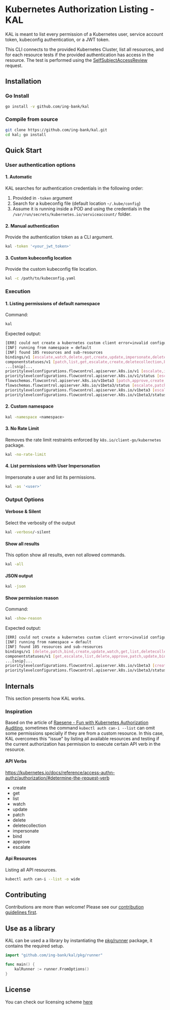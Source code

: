 # Kubernetes Authorization Listing - KAL

KAL is meant to list every permission of a Kubernetes user, service account token, kubeconfig authentication, or a JWT token.

This CLI connects to the provided Kubernetes Cluster, list all resources, and for each resource tests if the provided authentication has access in the resource. The test is performed using the [SelfSubjectAccessReview](https://kubernetes.io/docs/reference/kubernetes-api/authorization-resources/self-subject-access-review-v1/) request.

## Installation

### Go Install

```sh
go install -v github.com/ing-bank/kal
```

### Compile from source

```sh
git clone https://github.com/ing-bank/kal.git
cd kal; go install
```

## Quick Start

### User authentication options

#### 1. Automatic

KAL searches for authentication credentials in the following order:

1. Provided in `-token` argument
2. Search for a kubeconfig file (default location `~/.kube/config`)
3. Assume it is running inside a POD and using the credentials in the `/var/run/secrets/kubernetes.io/serviceaccount/` folder.

#### 2. Manual authentication

Provide the authentication token as a CLI argument.

```sh
kal -token '<your_jwt_token>'
```

#### 3. Custom kubeconfig location

Provide the custom kubeconfig file location.

```sh
kal -c /path/to/kubeconfig.yaml
```


### Execution

#### 1. Listing permissions of default namespace

Command:

```sh
kal
```

Expected output:
```sh
[ERR] could not create a kubernetes custom client error=invalid configuration for kubernetes custom client
[INF] running from namespace = default
[INF] found 105 resources and sub-resources
bindings/v1 [escalate,watch,delete,get,create,update,impersonate,deletecollection,list,bind,patch,approve] [default]
componentstatuses/v1 [patch,list,get,escalate,create,deletecollection,bind,watch,approve,update,impersonate,delete] [CLUSTER_WIDE]
...[snip]...
prioritylevelconfigurations.flowcontrol.apiserver.k8s.io/v1 [escalate,impersonate,list,approve,watch,deletecollection,get,patch,update,delete,bind,create] [CLUSTER_WIDE]
prioritylevelconfigurations.flowcontrol.apiserver.k8s.io/v1/status [escalate,impersonate,patch,watch,list,create,get,delete,update,approve,deletecollection,bind] [CLUSTER_WIDE]
flowschemas.flowcontrol.apiserver.k8s.io/v1beta3 [patch,approve,create,escalate,list,deletecollection,impersonate,delete,watch,update,bind,get] [CLUSTER_WIDE]
flowschemas.flowcontrol.apiserver.k8s.io/v1beta3/status [escalate,patch,deletecollection,update,get,bind,impersonate,delete,approve,watch,list,create] [CLUSTER_WIDE]
prioritylevelconfigurations.flowcontrol.apiserver.k8s.io/v1beta3 [escalate,impersonate,approve,update,get,create,list,deletecollection,patch,watch,delete,bind] [CLUSTER_WIDE]
prioritylevelconfigurations.flowcontrol.apiserver.k8s.io/v1beta3/status [get,create,list,escalate,impersonate,patch,bind,update,delete,approve,watch,deletecollection] [CLUSTER_WIDE]
```

#### 2. Custom namespace

```sh
kal -namespace <namespace>
```

#### 3. No Rate Limit

Removes the rate limit restraints enforced by `k8s.io/client-go/kubernetes` package.

```sh
kal -no-rate-limit
```

#### 4. List permissions with User Impersonation

Impersonate a user and list its permissions.

```sh
kal -as '<user>'
```

### Output Options

#### Verbose & Silent

Select the verbosity of the output

```sh
kal -verbose/-silent
```

#### Show all results

This option show all results, even not allowed commands.

```sh
kal -all
```

#### JSON output

```sh
kal -json
```

#### Show permission reason

Command: 
```sh
kal -show-reason
```

Expected output:

```sh
[ERR] could not create a kubernetes custom client error=invalid configuration for kubernetes custom client
[INF] running from namespace = default
[INF] found 105 resources and sub-resources
bindings/v1 [delete,patch,bind,create,update,watch,get,list,deletecollection,impersonate,approve,escalate] [default] [RBAC: allowed by ClusterRoleBinding "kubeadm:cluster-admins" of ClusterRole "cluster-admin" to Group "kubeadm:cluster-admins";RBAC: allowed by ClusterRoleBinding "kubeadm:cluster-admins" of ClusterRole "cluster-admin" to Group "kubeadm:cluster-admins";RBAC: allowed by ClusterRoleBinding "kubeadm:cluster-admins" of ClusterRole "cluster-admin" to Group "kubeadm:cluster-admins";RBAC: allowed by ClusterRoleBinding "kubeadm:cluster-admins" of ClusterRole "cluster-admin" to Group "kubeadm:cluster-admins";RBAC: allowed by ClusterRoleBinding "kubeadm:cluster-admins" of ClusterRole "cluster-admin" to Group "kubeadm:cluster-admins";RBAC: allowed by ClusterRoleBinding "kubeadm:cluster-admins" of ClusterRole "cluster-admin" to Group "kubeadm:cluster-admins";RBAC: allowed by ClusterRoleBinding "kubeadm:cluster-admins" of ClusterRole "cluster-admin" to Group "kubeadm:cluster-admins";RBAC: allowed by ClusterRoleBinding "kubeadm:cluster-admins" of ClusterRole "cluster-admin" to Group "kubeadm:cluster-admins";RBAC: allowed by ClusterRoleBinding "kubeadm:cluster-admins" of ClusterRole "cluster-admin" to Group "kubeadm:cluster-admins";RBAC: allowed by ClusterRoleBinding "kubeadm:cluster-admins" of ClusterRole "cluster-admin" to Group "kubeadm:cluster-admins";RBAC: allowed by ClusterRoleBinding "kubeadm:cluster-admins" of ClusterRole "cluster-admin" to Group "kubeadm:cluster-admins";RBAC: allowed by ClusterRoleBinding "kubeadm:cluster-admins" of ClusterRole "cluster-admin" to Group "kubeadm:cluster-admins"]
componentstatuses/v1 [get,escalate,list,delete,approve,patch,update,bind,watch,impersonate,deletecollection,create] [CLUSTER_WIDE] [RBAC: allowed by ClusterRoleBinding "kubeadm:cluster-admins" of ClusterRole "cluster-admin" to Group "kubeadm:cluster-admins";RBAC: allowed by ClusterRoleBinding "kubeadm:cluster-admins" of ClusterRole "cluster-admin" to Group "kubeadm:cluster-admins";RBAC: allowed by ClusterRoleBinding "kubeadm:cluster-admins" of ClusterRole "cluster-admin" to Group "kubeadm:cluster-admins";RBAC: allowed by ClusterRoleBinding "kubeadm:cluster-admins" of ClusterRole "cluster-admin" to Group "kubeadm:cluster-admins";RBAC: allowed by ClusterRoleBinding "kubeadm:cluster-admins" of ClusterRole "cluster-admin" to Group "kubeadm:cluster-admins";RBAC: allowed by ClusterRoleBinding "kubeadm:cluster-admins" of ClusterRole "cluster-admin" to Group "kubeadm:cluster-admins";RBAC: allowed by ClusterRoleBinding "kubeadm:cluster-admins" of ClusterRole "cluster-admin" to Group "kubeadm:cluster-admins";RBAC: allowed by ClusterRoleBinding "kubeadm:cluster-admins" of ClusterRole "cluster-admin" to Group "kubeadm:cluster-admins";RBAC: allowed by ClusterRoleBinding "kubeadm:cluster-admins" of ClusterRole "cluster-admin" to Group "kubeadm:cluster-admins";RBAC: allowed by ClusterRoleBinding "kubeadm:cluster-admins" of ClusterRole "cluster-admin" to Group "kubeadm:cluster-admins";RBAC: allowed by ClusterRoleBinding "kubeadm:cluster-admins" of ClusterRole "cluster-admin" to Group "kubeadm:cluster-admins";RBAC: allowed by ClusterRoleBinding "kubeadm:cluster-admins" of ClusterRole "cluster-admin" to Group "kubeadm:cluster-admins"]
...[snip]...
prioritylevelconfigurations.flowcontrol.apiserver.k8s.io/v1beta3 [create,patch,update,deletecollection,escalate,get,delete,bind,watch,impersonate,list,approve] [CLUSTER_WIDE] [RBAC: allowed by ClusterRoleBinding "kubeadm:cluster-admins" of ClusterRole "cluster-admin" to Group "kubeadm:cluster-admins";RBAC: allowed by ClusterRoleBinding "kubeadm:cluster-admins" of ClusterRole "cluster-admin" to Group "kubeadm:cluster-admins";RBAC: allowed by ClusterRoleBinding "kubeadm:cluster-admins" of ClusterRole "cluster-admin" to Group "kubeadm:cluster-admins";RBAC: allowed by ClusterRoleBinding "kubeadm:cluster-admins" of ClusterRole "cluster-admin" to Group "kubeadm:cluster-admins";RBAC: allowed by ClusterRoleBinding "kubeadm:cluster-admins" of ClusterRole "cluster-admin" to Group "kubeadm:cluster-admins";RBAC: allowed by ClusterRoleBinding "kubeadm:cluster-admins" of ClusterRole "cluster-admin" to Group "kubeadm:cluster-admins";RBAC: allowed by ClusterRoleBinding "kubeadm:cluster-admins" of ClusterRole "cluster-admin" to Group "kubeadm:cluster-admins";RBAC: allowed by ClusterRoleBinding "kubeadm:cluster-admins" of ClusterRole "cluster-admin" to Group "kubeadm:cluster-admins";RBAC: allowed by ClusterRoleBinding "kubeadm:cluster-admins" of ClusterRole "cluster-admin" to Group "kubeadm:cluster-admins";RBAC: allowed by ClusterRoleBinding "kubeadm:cluster-admins" of ClusterRole "cluster-admin" to Group "kubeadm:cluster-admins";RBAC: allowed by ClusterRoleBinding "kubeadm:cluster-admins" of ClusterRole "cluster-admin" to Group "kubeadm:cluster-admins";RBAC: allowed by ClusterRoleBinding "kubeadm:cluster-admins" of ClusterRole "cluster-admin" to Group "kubeadm:cluster-admins"]
prioritylevelconfigurations.flowcontrol.apiserver.k8s.io/v1beta3/status [create,escalate,list,update,delete,deletecollection,bind,patch,get,approve,watch,impersonate] [CLUSTER_WIDE] [RBAC: allowed by ClusterRoleBinding "kubeadm:cluster-admins" of ClusterRole "cluster-admin" to Group "kubeadm:cluster-admins";RBAC: allowed by ClusterRoleBinding "kubeadm:cluster-admins" of ClusterRole "cluster-admin" to Group "kubeadm:cluster-admins";RBAC: allowed by ClusterRoleBinding "kubeadm:cluster-admins" of ClusterRole "cluster-admin" to Group "kubeadm:cluster-admins";RBAC: allowed by ClusterRoleBinding "kubeadm:cluster-admins" of ClusterRole "cluster-admin" to Group "kubeadm:cluster-admins";RBAC: allowed by ClusterRoleBinding "kubeadm:cluster-admins" of ClusterRole "cluster-admin" to Group "kubeadm:cluster-admins";RBAC: allowed by ClusterRoleBinding "kubeadm:cluster-admins" of ClusterRole "cluster-admin" to Group "kubeadm:cluster-admins";RBAC: allowed by ClusterRoleBinding "kubeadm:cluster-admins" of ClusterRole "cluster-admin" to Group "kubeadm:cluster-admins";RBAC: allowed by ClusterRoleBinding "kubeadm:cluster-admins" of ClusterRole "cluster-admin" to Group "kubeadm:cluster-admins";RBAC: allowed by ClusterRoleBinding "kubeadm:cluster-admins" of ClusterRole "cluster-admin" to Group "kubeadm:cluster-admins";RBAC: allowed by ClusterRoleBinding "kubeadm:cluster-admins" of ClusterRole "cluster-admin" to Group "kubeadm:cluster-admins";RBAC: allowed by ClusterRoleBinding "kubeadm:cluster-admins" of ClusterRole "cluster-admin" to Group "kubeadm:cluster-admins";RBAC: allowed by ClusterRoleBinding "kubeadm:cluster-admins" of ClusterRole "cluster-admin" to Group "kubeadm:cluster-admins"]
```

## Internals

This section presents how KAL works.

### Inspiration

Based on the article of [Raesene - Fun with Kubernetes Authorization Auditing](https://raesene.github.io/blog/2024/04/22/Fun-with-Kubernetes-Authz/), sometimes the command `kubectl auth can-i --list` can omit some permissions specially if they are from a custom resource. In this case, KAL overcomes this "issue" by listing all available resources and testing if the current authorization has permission to execute certain API verb in the resource.


#### API Verbs

https://kubernetes.io/docs/reference/access-authn-authz/authorization/#determine-the-request-verb

- create
- get
- list
- watch
- update
- patch
- delete
- deletecollection
- impersonate
- bind
- approve
- escalate

#### Api Resources

Listing all API resources.

```sh
kubectl auth can-i --list -o wide
```

## Contributing

Contributions are more than welcome! Please see our [contribution guidelines first](./CONTRIBUTING.md).

## Use as a library

KAL can be used a a library by instantiating the [pkg/runner](./pkg/runner/) package, it contains the required setup.

```go
import "github.com/ing-bank/kal/pkg/runner"

func main() {
    kalRunner := runner.FromOptions()
}
```

## License

You can check our licensing scheme [here](./LICENSE)
